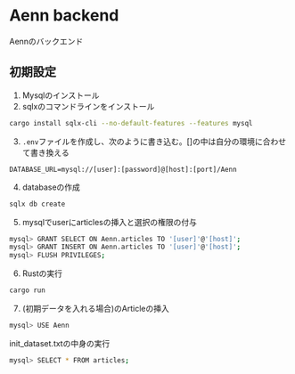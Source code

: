 # Aenn backend

Aennのバックエンド

## 初期設定

1. Mysqlのインストール
2. sqlxのコマンドラインをインストール

```bash
cargo install sqlx-cli --no-default-features --features mysql
```

3. `.env`ファイルを作成し、次のように書き込む。[]の中は自分の環境に合わせて書き換える

```.env
DATABASE_URL=mysql://[user]:[password]@[host]:[port]/Aenn
```

4. databaseの作成

```bash
sqlx db create
```

5. mysqlでuserにarticlesの挿入と選択の権限の付与

```bash
mysql> GRANT SELECT ON Aenn.articles TO '[user]'@'[host]';
mysql> GRANT INSERT ON Aenn.articles TO '[user]'@'[host]';
mysql> FLUSH PRIVILEGES;
```

6. Rustの実行

```bash
cargo run
```

7. (初期データを入れる場合)のArticleの挿入

```bash
mysql> USE Aenn
```

init_dataset.txtの中身の実行

```bash
mysql> SELECT * FROM articles;
```
